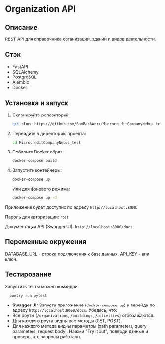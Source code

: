 # Organization API

## Описание

REST API для справочника организаций, зданий и видов деятельности.

## Стэк

*   FastAPI
*   SQLAlchemy
*   PostgreSQL
*   Alembic
*   Docker

## Установка и запуск

1.  Склонируйте репозиторий:
    ```bash
    git clone https://github.com/SamBackWork/MicrocreditCompanyNebus_test.git
    ```
1.  Перейдите в директорию проекта:
    ```bash
    cd MicrocreditCompanyNebus_test
    ```
3.  Соберите Docker образ:
    ```bash
    docker-compose build
    ```
4.  Запустите контейнеры:
    ```bash
    docker-compose up
    ```
    Или для фонового режима:
    ```bash
    docker-compose up -d
    ```

Приложение будет доступно по адресу `http://localhost:8000`.

Пароль для авторизации: `root`

Документация API (Swagger UI): `http://localhost:8000/docs`

## Переменные окружения
DATABASE_URL - строка подключения к базе данных.
API_KEY - апи ключ.

## Тестирование
Запустить тесты можно командой:
```bash
  poetry run pytest
```
*   **Swagger UI:**  Запусти приложение (`docker-compose up`) и перейди по адресу `http://localhost:8000/docs`.  Убедись, что:
*   Все роуты (`/organizations`, `/buildings`, `/activities`) отображаются.
*   Для каждого роута видны все методы (GET, POST).
*   Для каждого метода видны параметры (path parameters, query parameters, request body).  Нажми "Try it out", повводи данные и проверь, что запросы работают.